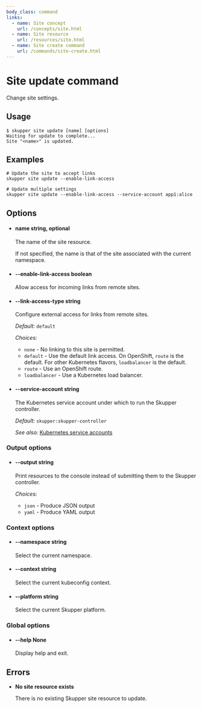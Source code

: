 ```yaml
---
body_class: command
links:
  - name: Site concept
    url: /concepts/site.html
  - name: Site resource
    url: /resources/site.html
  - name: Site create command
    url: /commands/site-create.html
---
```


# Site update command

<section>

Change site settings.

</section>

<section>

## Usage

~~~ shell
$ skupper site update [name] [options]
Waiting for update to complete...
Site "<name>" is updated.
~~~

</section>

<section>

## Examples

~~~
# Update the site to accept links
skupper site update --enable-link-access

# Update multiple settings
skupper site update --enable-link-access --service-account app1:alice
~~~

</section>

<section>

## Options

- <h4 id="name">name <span class="argument-info">string, optional</span></h4>

  The name of the site resource.
  
  If not specified, the name is that of the site
  associated with the current namespace.

- <h4 id="enable-link-access">--enable-link-access <span class="argument-info">boolean</span></h4>

  Allow access for incoming links from remote sites.

- <h4 id="link-access-type">--link-access-type <span class="argument-info">string</span></h4>

  Configure external access for links from remote sites.

  _Default:_ `default`

  _Choices:_
  
   - `none` - No linking to this site is permitted.
   - `default` - Use the default link access.  On OpenShift, `route`
  is the default.  For other Kubernetes flavors,
  `loadbalancer` is the default.
   - `route` - Use an OpenShift route.
   - `loadbalancer` - Use a Kubernetes load balancer.

- <h4 id="service-account">--service-account <span class="argument-info">string</span></h4>

  The Kubernetes service account under which to run the
  Skupper controller.

  _Default:_ `skupper:skupper-controller`

  _See also:_ [Kubernetes service accounts]({{site_prefix}}https://kubernetes.io/docs/concepts/security/service-accounts/)

### Output options

- <h4 id="output">--output <span class="argument-info">string</span></h4>

  Print resources to the console instead of submitting
  them to the Skupper controller.

  _Choices:_
  
   - `json` - Produce JSON output
   - `yaml` - Produce YAML output

### Context options

- <h4 id="namespace">--namespace <span class="argument-info">string</span></h4>

  Select the current namespace.

- <h4 id="context">--context <span class="argument-info">string</span></h4>

  Select the current kubeconfig context.

- <h4 id="platform">--platform <span class="argument-info">string</span></h4>

  Select the current Skupper platform.

### Global options

- <h4 id="help">--help <span class="argument-info">None</span></h4>

  Display help and exit.

</section>

<section>

## Errors

- **No site resource exists**

  There is no existing Skupper site resource to update.

</section>
